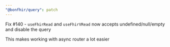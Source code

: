 ```yaml
---
"@bonfhir/query": patch
---
```


Fix #140 - `useFhirRead` and `useFhirVRead` now accepts undefined/null/empty and disable the query

This makes working with async router a lot easier
